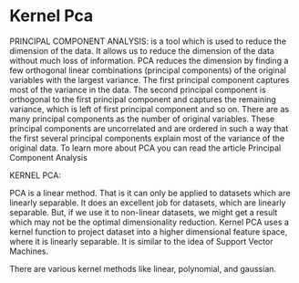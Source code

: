 # Kernel Pca

PRINCIPAL COMPONENT ANALYSIS: is a tool which is used to reduce the dimension of the data. It allows us to reduce the dimension of the data without much loss of information. PCA reduces the dimension by finding a few orthogonal linear combinations (principal components) of the original variables with the largest variance.
The first principal component captures most of the variance in the data. The second principal component is orthogonal to the first principal component and captures the remaining variance, which is left of first principal component and so on. There are as many principal components as the number of original variables.
These principal components are uncorrelated and are ordered in such a way that the first several principal components explain most of the variance of the original data. To learn more about PCA you can read the article Principal Component Analysis

KERNEL PCA:

PCA is a linear method. That is it can only be applied to datasets which are linearly separable. It does an excellent job for datasets, which are linearly separable. But, if we use it to non-linear datasets, we might get a result which may not be the optimal dimensionality reduction. Kernel PCA uses a kernel function to project dataset into a higher dimensional feature space, where it is linearly separable. It is similar to the idea of Support Vector Machines.

There are various kernel methods like linear, polynomial, and gaussian.